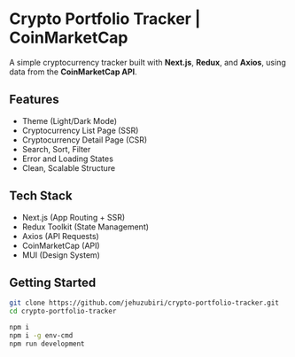 # Crypto Portfolio Tracker | CoinMarketCap

A simple cryptocurrency tracker built with **Next.js**, **Redux**, and **Axios**, using data from the **CoinMarketCap API**.

## Features

- Theme (Light/Dark Mode)
- Cryptocurrency List Page (SSR)
- Cryptocurrency Detail Page (CSR)
- Search, Sort, Filter
- Error and Loading States
- Clean, Scalable Structure

## Tech Stack

- Next.js (App Routing + SSR)
- Redux Toolkit (State Management)
- Axios (API Requests)
- CoinMarketCap (API)
- MUI (Design System)

## Getting Started

```bash
git clone https://github.com/jehuzubiri/crypto-portfolio-tracker.git
cd crypto-portfolio-tracker

npm i
npm i -g env-cmd
npm run development
```
